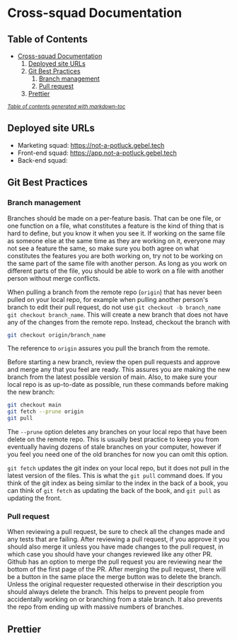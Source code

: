 # Cross-squad Documentation

## Table of Contents

- [Cross-squad Documentation](#cross-squad-documentation)
  1. [Deployed site URLs](#deployed-site-urls)
  2. [Git Best Practices](#git-best-practices)
     1. [Branch management](#branch-management)
     2. [Pull request](#pull-request)
  3. [Prettier](#prettier)

<small><i><a href='http://ecotrust-canada.github.io/markdown-toc/'>Table of contents generated with markdown-toc</a></i></small>

## Deployed site URLs

- Marketing squad: https://not-a-potluck.gebel.tech
- Front-end squad: https://app.not-a-potluck.gebel.tech
- Back-end squad:

## Git Best Practices

### Branch management

Branches should be made on a per-feature basis. That can be one file, or one
function on a file, what constitutes a feature is the kind of thing that is hard
to define, but you know it when you see it. If working on the same file as
someone else at the same time as they are working on it, everyone may not see a
feature the same, so make sure you both agree on what constitutes the features
you are both working on, try not to be working on the same part of the same file
with another person. As long as you work on different parts of the file, you
should be able to work on a file with another person without merge conflicts.

When pulling a branch from the remote repo (`origin`) that has never been pulled
on your local repo, for example when pulling another person's branch to edit
their pull request, do not use `git checkout -b branch_name` `git checkout branch_name`. This will create a new branch that does not have any of the
changes from the remote repo. Instead, checkout the branch with

```sh
git checkout origin/branch_name
```

The reference to `origin` assures you pull the branch from the remote.

Before starting a new branch, review the open pull requests and approve and
merge any that you feel are ready. This assures you are making the new branch
from the latest possible version of main. Also, to make sure your local repo
is as up-to-date as possible, run these commands before making the new branch:

```sh
git checkout main
git fetch --prune origin
git pull
```

The `--prune` option deletes any branches on your local repo that have been
delete on the remote repo. This is usually best practice to keep you from
eventually having dozens of stale branches on your computer, however if you feel
you need one of the old branches for now you can omit this option.

`git fetch` updates the git index on your local repo, but it does not pull in
the latest version of the files. This is what the `git pull` command does. If
you think of the git index as being similar to the index in the back of a book,
you can think of `git fetch` as updating the back of the book, and `git pull` as
updating the front.

### Pull request

When reviewing a pull request, be sure to check all the changes made and any
tests that are failing. After reviewing a pull request, if you approve it you
should also merge it unless you have made changes to the pull request, in which
case you should have your changes reviewed like any other PR. Github has an
option to merge the pull request you are reviewing near the bottom of the first
page of the PR. After merging the pull request, there will be a button in the
same place the merge button was to delete the branch. Unless the original
requester requested otherwise in their description you should always delete the
branch. This helps to prevent people from accidentally working on or branching
from a stale branch. It also prevents the repo from ending up with massive
numbers of branches.

## Prettier
